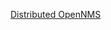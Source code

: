 [Distributed OpenNMS][]

[Distributed OpenNMS]: http://www.opennms.org/wiki/Distribute-OpenNMS-across-physical-machines

